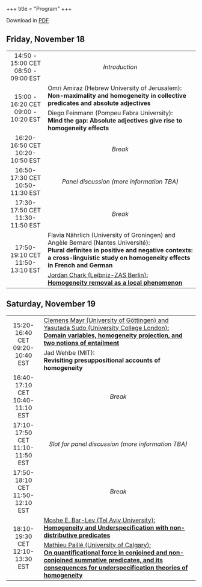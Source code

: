 +++
title = "Program"
+++


<style>

.tg-wrap tr td {
  vertical-align: middle;
  text-align: center;
}


.hour {
  text-align: center;
}

.tg-wrap .talk {
  text-align: left;
}


.tg-wrap .nontalk {
  text-align: center;
  font-style: italic;
}

@media screen and (max-width: 767px) {.tg {width: auto !important;}.tg col {width: auto !important;}.tg-wrap {overflow-x: auto;-webkit-overflow-scrolling: touch;}}

</style>

Download in [PDF](../schedule.pdf)

<h2>Friday, November 18</h2>


<div class="tg-wrap"><table align="center" class="tg">
<tbody>
  <tr>
    <td class="hour">14:50 - 15:00 CET<br>08:50 - 09:00 EST<br></td>
    <td class="nontalk">Introduction</td>
  </tr>
  <tr>
    <td class="hour" rowspan="2">15:00 - 16:20 CET<br>09:00 - 10:20 EST</td>
    <td class="talk">Omri Amiraz (Hebrew University of Jerusalem):<br><strong>Non-maximality and homogeneity in collective predicates and absolute adjectives</strong></td>
  </tr>
  <tr>
    <td class="talk">Diego Feinmann (Pompeu Fabra University):<br><strong>Mind the gap: Absolute adjectives give rise to homogeneity effects</strong></td>
  </tr>
  <tr>
    <td class="hour">16:20-16:50 CET<br>10:20-10:50 EST</td>
    <td class="nontalk">Break<br></td>
  </tr>
  <tr>
    <td class="hour">16:50-17:30 CET<br>10:50-11:30 EST</td>
    <td class="nontalk">Panel discussion (more information TBA)</td>
  </tr>
  <tr>
    <td class="hour">17:30-17:50 CET<br>11:30-11:50 EST</td>
    <td class="nontalk">Break</td>
  </tr>
  <tr>
    <td class="hour" rowspan="2">17:50-19:10 CET<br>11:50-13:10 EST</td>
    <td class="talk">Flavia Nährlich (University of Groningen) and Angèle Bernard (Nantes Université):<br><strong>Plural definites in positive and negative contexts: a cross-linguistic study on homogeneity effects in French and German</strong></td>
  </tr>
  <tr>
    <td class="talk"><a href="../abstracts/Chark_abstract.pdf">Jordan Chark (Leibniz-ZAS Berlin):<br><strong>Homogeneity removal as a local phenomenon</strong></a></td>
  </tr>
</tbody>
</table></div>


<h2>Saturday, November 19</h2>


<div class="tg-wrap"><table align="center" class="tg">
<tbody>
  <tr>
    <td class="hour" rowspan="2">15:20-16:40 CET<br>09:20-10:40 EST</td>
    <td class="talk">
      <a href="../abstracts/MayrSudo_abstract.pdf">
      Clemens Mayr (University of Göttingen) and Yasutada Sudo (University College London):<br>
      <strong>Domain variables, homogeneity projection, and two notions of entailment</strong>
      </a>
    </td>
  </tr>
  <tr>
    <td class="talk">
      Jad Wehbe (MIT):<br><strong> Revisiting presuppositional accounts of homogeneity </strong>
    </td>
  </tr>
    <tr>
    <td class="hour">16:40-17:10 CET<br>10:40-11:10 EST</td>
    <td class="nontalk">Break</td>
  </tr>
  <tr>
    <td class="hour">17:10-17:50 CET<br>11:10-11:50 EST</td>
    <td class="nontalk">Slot for panel discussion (more information TBA)</td>
  </tr>
  <tr>
    <td class="hour">17:50-18:10 CET<br>11:50-12:10 EST</td>
    <td class="nontalk">Break</td>
  </tr>
  <tr>
    <td class="hour" rowspan="2">18:10-19:30 CET<br>12:10-13:30 EST</td>
    <td class="talk">
      <a href="../abstracts/BarLev_abstract.pdf">Moshe E. Bar-Lev (Tel Aviv University):<br>
      <strong>Homogeneity and Underspecification with non-distributive predicates</strong></a>
    </td>
  </tr>
  <tr>
    <td class="talk">
      <a href="../abstracts/Paille_abstract.pdf">Mathieu Paillé (University of Calgary):<br>
      <strong>On quantificational force in conjoined and non-conjoined summative predicates, and its consequences for underspecification theories of homogeneity</strong></a>
    </td>
  </tr>
</tbody>
</table></div>
